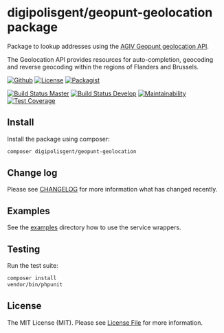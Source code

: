 # digipolisgent/geopunt-geolocation package

Package to lookup addresses using the
[AGIV Geopunt geolocation API][geopunt.api].

The Geolocation API provides resources for auto-completion, geocoding and
reverse geocoding within the regions of Flanders and Brussels.

[![Github][github-badge]][github-link]
[![License][license-badge]][license-link]
[![Packagist][packagist-version-badge]][packagist-version-link]

[![Build Status Master][travis-master-badge]][travis-master-link]
[![Build Status Develop][travis-develop-badge]][travis-develop-link]
[![Maintainability][codeclimate-maint-badge]][codeclimate-maint-link]
[![Test Coverage][codeclimate-cover-badge]][codeclimate-cover-link]

## Install

Install the package using composer:

```bash
composer digipolisgent/geopunt-geolocation
```

## Change log

Please see [CHANGELOG](CHANGELOG.md) for more information what has changed
recently.

## Examples

See the [examples](examples) directory how to use the service wrappers.

## Testing

Run the test suite:

``` bash
composer install
vendor/bin/phpunit
```

## License

The MIT License (MIT). Please see [License File](LICENSE.md) for more
information.

[geopunt.api]: https://loc.geopunt.be/

[github-badge]: https://img.shields.io/badge/github-DigipolisGent_Geopunt_Geolocation-blue.svg?logo=github&style=flat-square
[github-link]: https://github.com/digipolisgent/php_package_dg-geopunt-geolocation

[license-badge]: https://img.shields.io/github/license/digipolisgent/php_package_dg-geopunt-geolocation?style=flat-square
[license-link]: LICENSE.md

[packagist-version-badge]: https://img.shields.io/packagist/v/digipolisgent/geopunt-geolocation?style=flat-square&include_prereleases
[packagist-version-link]: https://packagist.org/packages/digipolisgent/geopunt-geolocation

[travis-master-badge]: https://img.shields.io/travis/com/digipolisgent/php_package_dg-geopunt-geolocation/master.svg?label=master&logo=travis&style=flat-square
[travis-master-link]: https://travis-ci.com/digipolisgent/php_package_dg-geopunt-geolocation/branches
[travis-develop-badge]: https://img.shields.io/travis/com/digipolisgent/php_package_dg-geopunt-geolocation/develop.svg?label=develop&logo=travis&style=flat-square
[travis-develop-link]: https://travis-ci.com/digipolisgent/php_package_dg-geopunt-geolocation/branches

[codeclimate-maint-badge]: https://img.shields.io/codeclimate/maintainability/digipolisgent/php_package_dg-geopunt-geolocation?logo=code-climate&style=flat-square
[codeclimate-maint-link]: https://codeclimate.com/github/digipolisgent/php_package_dg-geopunt-geolocation
[codeclimate-cover-badge]: https://img.shields.io/codeclimate/coverage/digipolisgent/php_package_dg-geopunt-geolocation?logo=code-climate&style=flat-square
[codeclimate-cover-link]: https://codeclimate.com/github/digipolisgent/php_package_dg-geopunt-geolocation
